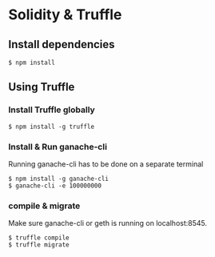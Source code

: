 # Solidity & Truffle

## Install dependencies
```
$ npm install
```

## Using Truffle
### Install Truffle globally
```
$ npm install -g truffle
```

### Install & Run ganache-cli
Running ganache-cli has to be done on a separate terminal

```
$ npm install -g ganache-cli
$ ganache-cli -e 100000000
```

### compile & migrate
Make sure ganache-cli or geth is running on localhost:8545.

```
$ truffle compile
$ truffle migrate
```
